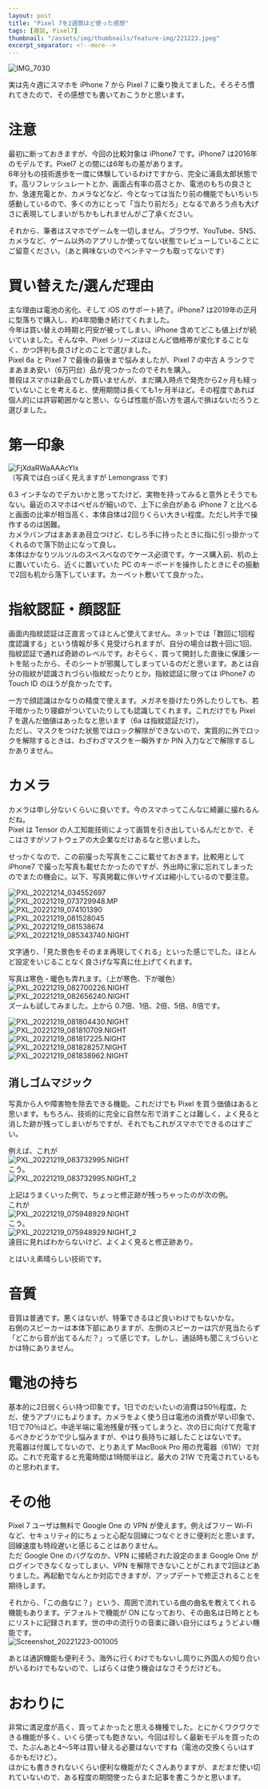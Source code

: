```yaml
---
layout: post
title: "Pixel 7を2週間ほど使った感想"
tags: [雑談, Pixel7]
thumbnail: "/assets/img/thumbnails/feature-img/221223.jpeg"
excerpt_separator: <!--more-->
---
```


![IMG_7030](../../../assets/img/post/2022-12-22/IMG_7030.jpg)  

実は先々週にスマホを iPhone 7 から Pixel 7 に乗り換えてました。そろそろ慣れてきたので、その感想でも書いておこうかと思います。  

<!--more-->

# 注意

最初に断っておきますが、今回の比較対象は iPhone7 です。iPhone7 は2016年のモデルです。Pixel7 との間には6年もの差があります。  
6年分もの技術進歩を一度に体験しているわけですから、完全に浦島太郎状態です。高リフレッシュレートとか、画面占有率の高さとか、電池のもちの良さとか、急速充電とか、カメラなどなど、今となっては当たり前の機能でもいちいち感動しているので、多くの方にとって「当たり前だろ」となるであろう点も大げさに表現してしまいがちかもしれませんがご了承ください。  

それから、筆者はスマホでゲームを一切しません。ブラウザ、YouTube、SNS、カメラなど、ゲーム以外のアプリしか使ってない状態でレビューしていることにご留意ください。（あと興味ないのでベンチマークも取ってないです）

# 買い替えた/選んだ理由

主な理由は電池の劣化、そして iOS のサポート終了。iPhone7 は2019年の正月に型落ちで購入し、約4年間働き続けてくれました。  
今年は買い替えの時期と円安が被ってしまい、iPhone 含めてどこも値上げが続いていました。そんな中、Pixel シリーズはほとんど価格帯が変化することなく、かつ評判も良さげとのことで選びました。  
Pixel 6a と Pixel 7 で最後の最後まで悩みましたが、Pixel 7 の中古 A ランクでまあまあ安い（6万円台）品が見つかったのでそれを購入。  
普段はスマホは新品でしか買いませんが、まだ購入時点で発売から2ヶ月も経っていないことを考えると、使用期間は長くても1ヶ月半ほど。その程度であれば個人的には許容範囲かなと思い、ならば性能が高い方を選んで損はないだろうと選びました。  

# 第一印象

![FjXdaRWaAAAcYIx](../../../assets/img/post/2022-12-22/FjXdaRWaAAAcYIx.jpeg)  
（写真では白っぽく見えますが Lemongrass です)   

6.3 インチなのでデカいかと思ってたけど、実物を持ってみると意外とそうでもない。最近のスマホはベゼルが細いので、上下に余白がある iPhone 7 と比べると画面の比率が相当高く、本体自体は2回りくらい大きい程度。ただし片手で操作するのは困難。  
カメラバンプはまあまあ目立つけど、むしろ手に持ったときに指に引っ掛かってくれるので落下防止になって良し。  
本体はかなりツルツルのスベスベなのでケース必須です。ケース購入前、机の上に置いていたら、近くに置いていた PC のキーボードを操作したときにその振動で2回も机から落下しています。カーペット敷いてて良かった。

# 指紋認証・顔認証

画面内指紋認証は正直言ってほとんど使えてません。ネットでは「数回に1回程度認識する」という情報が多く見受けられますが、自分の場合は数十回に1回、指紋認証で通れば奇跡のレベルです。おそらく、買って開封した直後に保護シートを貼ったから、そのシートが邪魔してしまっているのだと思います。あとは自分の指紋が認識されづらい指紋だったりとか。指紋認証に限っては iPhone7 の Touch ID のほうが良かったです。  

一方で顔認識はかなりの精度で使えます。メガネを掛けたり外したりしても、若干暗かったり寝癖がついていたりしても認識してくれます。これだけでも Pixel 7 を選んだ価値はあったなと思います（6a は指紋認証だけ）。  
ただし、マスクをつけた状態ではロック解除ができないので、実質的に外でロックを解除するときは、わざわざマスクを一瞬外すか PIN 入力などで解除するしかありません。

# カメラ

カメラは申し分ないくらいに良いです。今のスマホってこんなに綺麗に撮れるんだね。  
Pixel は Tensor の人工知能技術によって画質を引き出しているんだとかで、そこはさすがソフトウェアの大企業なだけあるなと思いました。  

せっかくなので、この前撮った写真をここに載せておきます。比較用として iPhone7 で撮った写真も載せたかったのですが、外出時に家に忘れてしまったのでまたの機会に。以下、写真掲載に伴いサイズは縮小しているので要注意。  

![PXL_20221214_034552697](../../../assets/img/post/2022-12-22/PXL_20221214_034552697.jpg)  
![PXL_20221219_073729948.MP](../../../assets/img/post/2022-12-22/PXL_20221219_073729948.MP.jpg)  
![PXL_20221219_074101390](../../../assets/img/post/2022-12-22/PXL_20221219_074101390.jpg)  
![PXL_20221219_081528045](../../../assets/img/post/2022-12-22/PXL_20221219_081528045.jpg)  
![PXL_20221219_081538674](../../../assets/img/post/2022-12-22/PXL_20221219_081538674.jpg)  
![PXL_20221219_085343740.NIGHT](../../../assets/img/post/2022-12-22/PXL_20221219_085343740.NIGHT.jpg)

文字通り、「見た景色をそのまま再現してくれる」といった感じでした。ほとんど設定をいじることなく良さげな写真に仕上げてくれます。  

写真は寒色・暖色も弄れます。（上が寒色、下が暖色）  
![PXL_20221219_082700226.NIGHT](../../../assets/img/post/2022-12-22/PXL_20221219_082700226.NIGHT.jpg)  
![PXL_20221219_082656240.NIGHT](../../../assets/img/post/2022-12-22/PXL_20221219_082656240.NIGHT.jpg)  
ズームも試してみました。上から 0.7倍、1倍、2倍、5倍、8倍です。

![PXL_20221219_081804430.NIGHT](../../../assets/img/post/2022-12-22/PXL_20221219_081804430.NIGHT.jpg)  
![PXL_20221219_081810709.NIGHT](../../../assets/img/post/2022-12-22/PXL_20221219_081810709.NIGHT.jpg)  
![PXL_20221219_081817225.NIGHT](../../../assets/img/post/2022-12-22/PXL_20221219_081817225.NIGHT.jpg)  
![PXL_20221219_081828257.NIGHT](../../../assets/img/post/2022-12-22/PXL_20221219_081828257.NIGHT.jpg)  
![PXL_20221219_081838962.NIGHT](../../../assets/img/post/2022-12-22/PXL_20221219_081838962.NIGHT.jpg)

## 消しゴムマジック

写真から人や障害物を除去できる機能。これだけでも Pixel を買う価値はあると思います。もちろん、技術的に完全に自然な形で消すことは難しく、よく見ると消した跡が残ってしまいがちですが、それでもこれがスマホでできるのはすごい。  

例えば、これが  
![PXL_20221219_083732995.NIGHT](../../../assets/img/post/2022-12-22/PXL_20221219_083732995.NIGHT.jpg)  
こう。  
![PXL_20221219_083732995.NIGHT_2](../../../assets/img/post/2022-12-22/PXL_20221219_083732995.NIGHT_2.jpg)  


上記はうまくいった例で、ちょっと修正跡が残っちゃったのが次の例。  
これが  
![PXL_20221219_075948929.NIGHT](../../../assets/img/post/2022-12-22/PXL_20221219_075948929.NIGHT.jpg)  
こう。  
![PXL_20221219_075948929.NIGHT_2](../../../assets/img/post/2022-12-22/PXL_20221219_075948929.NIGHT_2-1720989-1720992.jpg)  
遠目に見ればわからないけど、よくよく見ると修正跡あり。  

とはいえ素晴らしい技術です。

# 音質

音質は普通です。悪くはないが、特筆できるほど良いわけでもないかな。  
右側のスピーカーは本体下部にありますが、左側のスピーカーは穴が見当たらず「どこから音が出てるんだ？」って感じです。しかし、通話時も聞こえづらいとかは特にありません。

# 電池の持ち

基本的に2日弱くらい持つ印象です。1日でのだいたいの消費は50％程度。ただ、使うアプリにもよります。カメラをよく使う日は電池の消費が早い印象で、1日で70％ほど。中途半端に電池残量が残ってしまうと、次の日に向けて充電するべきかどうかで少し悩みますが、やはり長持ちに越したことはないです。  
充電器は付属してないので、とりあえず MacBook Pro 用の充電器（61W）で対応。これで充電すると充電時間は1時間半ほど。最大の 21W で充電されているものと思われます。

# その他

Pixel 7 ユーザは無料で Google One の VPN が使えます。例えばフリー Wi-Fi など、セキュリティ的にちょっと心配な回線につなぐときに便利だと思います。回線速度も特段遅いと感じることはありません。  
ただ Google One のバグなのか、VPN に接続された設定のまま Google One がログインできなくなってしまい、VPN を解除できないことがこれまで2回ほどありました。再起動でなんとか対応できますが、アップデートで修正されることを期待します。  

それから、「この曲なに？」という、周囲で流れている曲の曲名を教えてくれる機能もあります。デフォルトで機能が ON になっており、その曲名は日時とともにリストに記録されます。世の中の流行りの音楽に疎い自分にはちょうどよい機能です。  
![Screenshot_20221223-001005](../../../assets/img/post/2022-12-22/Screenshot_20221223-001005.png)  

あとは通訳機能も便利そう。海外に行くわけでもないし周りに外国人の知り合いがいるわけでもないので、しばらくは使う機会はなさそうだけども。

# おわりに

非常に満足度が高く、買ってよかったと思える機種でした。とにかくワクワクできる機能が多く、いくら使っても飽きない。今回は珍しく最新モデルを買ったので、たぶんあと4～5年は買い替える必要はないですね（電池の交換くらいはするかもだけど）。  
ほかにも書ききれないくらい便利な機能がたくさんありますが、まだまだ使い切れていないので、ある程度の期間使ったらまた記事を書こうかと思います。
